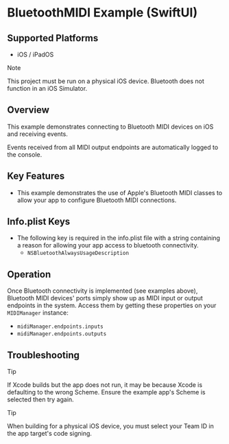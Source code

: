 # BluetoothMIDI Example (SwiftUI)

## Supported Platforms

- iOS / iPadOS

> [!NOTE]
> 
> This project must be run on a physical iOS device. Bluetooth does not function in an iOS Simulator.

## Overview

This example demonstrates connecting to Bluetooth MIDI devices on iOS and receiving events.

Events received from all MIDI output endpoints are automatically logged to the console.

## Key Features

- This example demonstrates the use of Apple's Bluetooth MIDI classes to allow your app to configure Bluetooth MIDI connections.

## Info.plist Keys

- The following key is required in the info.plist file with a string containing a reason for allowing your app access to bluetooth connectivity.
  - `NSBluetoothAlwaysUsageDescription`

## Operation

Once Bluetooth connectivity is implemented (see examples above), Bluetooth MIDI devices' ports simply show up as MIDI input or output endpoints in the system. Access them by getting these properties on your `MIDIManager` instance:

- `midiManager.endpoints.inputs`
- `midiManager.endpoints.outputs`

## Troubleshooting

> [!TIP]
> 
> If Xcode builds but the app does not run, it may be because Xcode is defaulting to the wrong Scheme. Ensure the example app's Scheme is selected then try again.

> [!TIP]
> 
> When building for a physical iOS device, you must select your Team ID in the app target's code signing.
